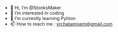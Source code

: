 - 👋 Hi, I’m @StonksMaker
- 👀 I’m interested in coding
- 🌱 I’m currently learning Pyhton
- 📫 How to reach me : vrchatamixem@gmail.com

<!---
StonksMaker/StonksMaker is a ✨ special ✨ repository because its `README.md` (this file) appears on your GitHub profile.
You can click the Preview link to take a look at your changes.
--->
